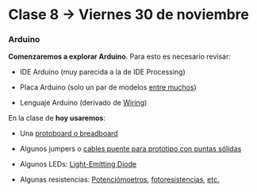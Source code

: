 # Clase 8 → Viernes 30 de noviembre

### Arduino

**Comenzaremos a explorar Arduino**. Para esto es necesario revisar: 

- IDE Arduino (muy parecida a la de IDE Processing)

- Placa Arduino (solo un par de modelos [entre muchos](https://store.arduino.cc/usa/arduino/boards-modules))

- Lenguaje Arduino (derivado de [Wiring](http://wiring.org.co/))

En la clase de **hoy usaremos**: 

- Una [protoboard o breadboard](http://wiring.org.co/learning/tutorials/es/breadboard/index.html)

- Algunos jumpers o [cables puente para prototipo con puntas sólidas](https://es.wikipedia.org/wiki/Cable_puente) 

- Algunos LEDs: [Light-Emitting Diode](https://es.wikipedia.org/wiki/Led)

- Algunas resistencias: [Potenciómoetros](https://es.wikipedia.org/wiki/Potenci%C3%B3metro), [fotoresistencias](http://roble.pntic.mec.es/~jsaa0039/cucabot/fotorresistencia-intro.html), [etc.](http://dfs.uib.es/GTE/education/industrial/tec_electronica/teoria/resistores_variables.pdf)
